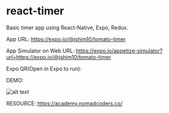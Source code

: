 # react-timer
Basic timer app using React-Native, Expo, Redux.

App URL:
https://expo.io/@jshim10/tomato-timer

App Simulator on Web URL:
https://expo.io/appetize-simulator?url=https://expo.io/@jshim10/tomato-timer

Expo QR(Open in Expo to run):


DEMO:

![alt text](https://raw.githubusercontent.com/pensivej/react-timer/master/demo/demo.gif)

RESOURCE:
https://academy.nomadcoders.co/
